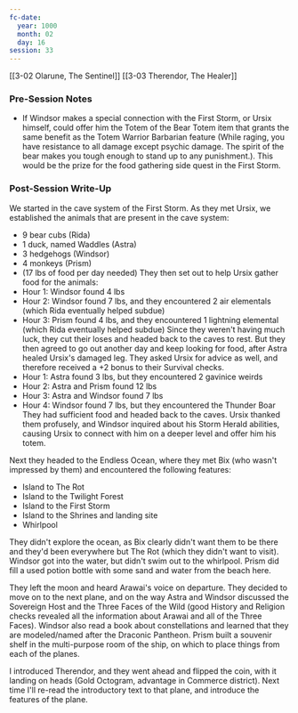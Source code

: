 ```yaml
---
fc-date:
  year: 1000
  month: 02
  day: 16
session: 33
---
```

[[3-02  Olarune, The Sentinel]] [[3-03  Therendor, The Healer]]

### Pre-Session Notes

* If Windsor makes a special connection with the First Storm, or Ursix himself, could offer him the Totem of the Bear Totem item that grants the same benefit as the Totem Warrior Barbarian feature (While raging, you have resistance to all damage except psychic damage. The spirit of the bear makes you tough enough to stand up to any punishment.). This would be the prize for the food gathering side quest in the First Storm.

### Post-Session Write-Up

We started in the cave system of the First Storm. As they met Ursix, we established the animals that are present in the cave system:
* 9 bear cubs (Rida)
* 1 duck, named Waddles (Astra)
* 3 hedgehogs (Windsor)
* 4 monkeys (Prism)
* (17 lbs of food per day needed)
They then set out to help Ursix gather food for the animals:
* Hour 1: Windsor found 4 lbs
* Hour 2: Windsor found 7 lbs, and they encountered 2 air elementals (which Rida eventually helped subdue)
* Hour 3: Prism found 4 lbs, and they encountered 1 lightning elemental (which Rida eventually helped subdue)
Since they weren't having much luck, they cut their loses and headed back to the caves to rest. But they then agreed to go out another day and keep looking for food, after Astra healed Ursix's damaged leg. They asked Ursix for advice as well, and therefore received a +2 bonus to their Survival checks.
* Hour 1: Astra found 3 lbs, but they encountered 2 gavinice weirds
* Hour 2: Astra and Prism found 12 lbs
* Hour 3: Astra and Windsor found 7 lbs
* Hour 4: Windsor found 7 lbs, but they encountered the Thunder Boar
They had sufficient food and headed back to the caves. Ursix thanked them profusely, and Windsor inquired about his Storm Herald abilities, causing Ursix to connect with him on a deeper level and offer him his totem.

Next they headed to the Endless Ocean, where they met Bix (who wasn't impressed by them) and encountered the following features:

* Island to The Rot
* Island to the Twilight Forest
* Island to the First Storm
* Island to the Shrines and landing site
* Whirlpool

They didn't explore the ocean, as Bix clearly didn't want them to be there and they'd been everywhere but The Rot (which they didn't want to visit). Windsor got into the water, but didn't swim out to the whirlpool. Prism did fill a used potion bottle with some sand and water from the beach here.

They left the moon and heard Arawai's voice on departure. They decided to move on to the next plane, and on the way Astra and Windsor discussed the Sovereign Host and the Three Faces of the Wild (good History and Religion checks revealed all the information about Arawai and all of the Three Faces). Windsor also read a book about constellations and learned that they are modeled/named after the Draconic Pantheon. Prism built a souvenir shelf in the multi-purpose room of the ship, on which to place things from each of the planes.

I introduced Therendor, and they went ahead and flipped the coin, with it landing on heads (Gold Octogram, advantage in Commerce district). Next time I'll re-read the introductory text to that plane, and introduce the features of the plane.
